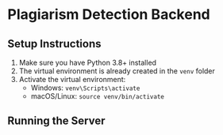 # Plagiarism Detection Backend

## Setup Instructions

1. Make sure you have Python 3.8+ installed
2. The virtual environment is already created in the `venv` folder
3. Activate the virtual environment:
   - Windows: `venv\Scripts\activate`
   - macOS/Linux: `source venv/bin/activate`

## Running the Server

